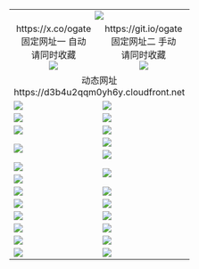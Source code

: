 ﻿<table>
  <tr><td colspan=2 align=center><img src="https://d3b4u2qqm0yh6y.cloudfront.net/Up/oGate.jpg" /></td></tr>
  <tr>
    <td align=center>https://x.co/ogate<br>固定网址一 自动<br>请同时收藏<br><img src="https://d3b4u2qqm0yh6y.cloudfront.net/Up/0WMGD1.png" /></td>
    <td align=center>https://git.io/ogate<br>固定网址二 手动<br>请同时收藏<br><img src="https://d3b4u2qqm0yh6y.cloudfront.net/Up/0WMGD2.png" /></td>
  </tr>
  <tr><td colspan=2 align=center>动态网址
<br>https://d3b4u2qqm0yh6y.cloudfront.net
    </td>
  </tr>
  <tr>
    <td><a href="https://d3b4u2qqm0yh6y.cloudfront.net/oNote.aspx?id=oGate&from=github" target="_blank"><img src="https://d3b4u2qqm0yh6y.cloudfront.net/Up/0WMDT.jpg" /></a></td>
    <td><a href="https://d3b4u2qqm0yh6y.cloudfront.net/oNote.aspx?id=oNote&from=github" target="_blank"><img src="https://d3b4u2qqm0yh6y.cloudfront.net/Up/0WZTT.jpg" /></a></td>
  </tr>
  <tr>
    <td><a href="https://d3b4u2qqm0yh6y.cloudfront.net/ogDY.aspx?from=github" target="_blank"><img src="https://d3b4u2qqm0yh6y.cloudfront.net/Up/DY.jpg"/></a></td>
    <td><a href="https://d3b4u2qqm0yh6y.cloudfront.net/ogST.aspx?from=github" target="_blank"><img src="https://d3b4u2qqm0yh6y.cloudfront.net/Up/ST.jpg"/></a></td>
  </tr>
  <tr>
    <td><a href="https://d3b4u2qqm0yh6y.cloudfront.net/ogUP.aspx?name=4SZG.mp4&count=05:22,04:22&current=05:20&from=github" target="_blank"><img src="https://d3b4u2qqm0yh6y.cloudfront.net/Up/4SZG0.jpg" /></a></td>
    <td><a href="https://d3b4u2qqm0yh6y.cloudfront.net/ogUP.aspx?name=4SDJ.mp4&count=05:48,04:52&current=05:47&from=github" target="_blank"><img src="https://d3b4u2qqm0yh6y.cloudfront.net/Up/4SDJ0.jpg" /></a></td>
  </tr>
  <tr>
    <td rowspan=2><a href="https://d3b4u2qqm0yh6y.cloudfront.net/ogUP.aspx?name=WJ.mp4&from=github" target="_blank"><img src="https://d3b4u2qqm0yh6y.cloudfront.net/Up/WJ.jpg" /></a></td>
    <td><a href="https://d3b4u2qqm0yh6y.cloudfront.net/ogUP.aspx?name=DKC.mp4&count=17&from=github" target="_blank"><img src="https://d3b4u2qqm0yh6y.cloudfront.net/Up/DKC.jpg" /></a></td> 
  </tr>
  <tr>
    <td><a href="https://d3b4u2qqm0yh6y.cloudfront.net/ogUP.aspx?name=LRWS.mp4&count=6B:13,5A:10,5B:35,4A:14,4B:19,3A:10,3B:26,2A:16,2B:21,1A:23,1B:29&from=github" target="_blank"><img src="https://d3b4u2qqm0yh6y.cloudfront.net/Up/LRWS.jpg" /></a></td>
  </tr>
  <tr>
    <td><a href="https://d3b4u2qqm0yh6y.cloudfront.net/ogUP.aspx?name=JQR.mp4&count=2&from=github" target="_blank"><img src="https://d3b4u2qqm0yh6y.cloudfront.net/Up/JQR.jpg" /></a></td>   
    <td rowspan=2><a href="https://d3b4u2qqm0yh6y.cloudfront.net/ogUP.aspx?name=JP.mp4&count=9&from=github" target="_blank"><img src="https://d3b4u2qqm0yh6y.cloudfront.net/Up/JP.jpg" /></td>
  </tr>
  <tr>
    <td><a href="https://d3b4u2qqm0yh6y.cloudfront.net/ogUP.aspx?name=ZSJ.mp4&count=16&from=github" target="_blank"><img src="https://d3b4u2qqm0yh6y.cloudfront.net/Up/ZSJ.jpg" /></a></td>
  </tr>
  <tr>
    <td><a href="https://d3b4u2qqm0yh6y.cloudfront.net/ogUP.aspx?name=SSZJ.mp4&count=7&current=2&from=github" target="_blank"><img src="https://d3b4u2qqm0yh6y.cloudfront.net/Up/SSZJ.jpg" /></a></td>
    <td><a href="https://d3b4u2qqm0yh6y.cloudfront.net/ogUP.aspx?name=WH.mp4&from=github" target="_blank"><img src="https://d3b4u2qqm0yh6y.cloudfront.net/Up/WH.jpg" /></a></td>
  </tr>
  <tr>
    <td><a href="https://d3b4u2qqm0yh6y.cloudfront.net/ogUP.aspx?name=MHS.mp4&from=github" target="_blank"><img src="https://d3b4u2qqm0yh6y.cloudfront.net/Up/MHS.jpg" /></a></td>
    <td><a href="https://d3b4u2qqm0yh6y.cloudfront.net/ogUP.aspx?name=XTFY.mp4&count=24&from=github" target="_blank"><img src="https://d3b4u2qqm0yh6y.cloudfront.net/Up/XTFY.jpg" /></a></td>
  </tr>
  <tr>
    <td><a href="https://d3b4u2qqm0yh6y.cloudfront.net/onUP.aspx?name=https://d1muf82cdjni5d.cloudfront.net/602&from=github" target="_blank"><img src="https://d3b4u2qqm0yh6y.cloudfront.net/Up/0DTW.jpg"/></a></td>
    <td><a href="https://d3b4u2qqm0yh6y.cloudfront.net/onUP.aspx?name=https://d189wbvkxdhu8.cloudfront.net/acenter/&from=github" target="_blank"><img src="https://d3b4u2qqm0yh6y.cloudfront.net/Up/0TDW.jpg" /></a></td>
  </tr>
  <tr>
    <td><a href="https://d3b4u2qqm0yh6y.cloudfront.net/ogUP.aspx?name=FG.zip&from=github" target="_blank"><img src="https://d3b4u2qqm0yh6y.cloudfront.net/Up/FG.jpg" /></a></td>
    <td><a href="https://d3b4u2qqm0yh6y.cloudfront.net/ogUP.aspx?name=FGA.apk&from=github" target="_blank"><img src="https://d3b4u2qqm0yh6y.cloudfront.net/Up/FGA.jpg" /></a></td>
  </tr>
  <tr>
    <td><a href="https://d3b4u2qqm0yh6y.cloudfront.net/ogUP.aspx?name=U.zip&from=github" target="_blank"><img src="https://d3b4u2qqm0yh6y.cloudfront.net/Up/U.jpg" /></a></td>
    <td><a href="https://d3b4u2qqm0yh6y.cloudfront.net/ogUP.aspx?name=UA.apk&from=github" target="_blank"><img src="https://d3b4u2qqm0yh6y.cloudfront.net/Up/UA.jpg" /></a></td>
  </tr>
  <tr>
    <td><a href="https://d3b4u2qqm0yh6y.cloudfront.net/ogUP.aspx?name=0iPPOTV.zip&from=github" target="_blank"><img src="https://d3b4u2qqm0yh6y.cloudfront.net/Up/0iPPOTV.jpg" /></a></td>
    <td><a href="https://d3b4u2qqm0yh6y.cloudfront.net/ogUP.aspx?name=0iNTD.apk&from=github" target="_blank"><img src="https://d3b4u2qqm0yh6y.cloudfront.net/Up/0iNTD.jpg" /></a></td>
  </tr>
</table>

